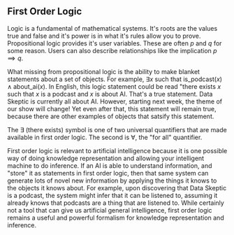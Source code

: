 ## First Order Logic

Logic is a fundamental of mathematical systems.  It's roots are the values true and false and it's power is in what it's rules allow you to prove.  Propositional logic provides it's user variables.  These are often $p$ and $q$ for some reason.  Users can also describe relationships like the implication $p \implies q$.

What missing from propositional logic is the ability to make blanket statements about a set of objects.  For example, $\exists x$ such that $\text{is_podcast}(x) \land \text{about_ai}(x)$.  In English, this logic statement could be read "there exists $x$ such that $x$ is a podcast and $x$ is about AI.  That's a true statement.  Data Skeptic is currently all about AI.  However, starting next week, the theme of our show will change!  Yet even after that, this statement will remain true, because there are other examples of objects that satsify this statement.

The $\exists$ (there exists) symbol is one of two universal quantifiers that are made available in first order logic.  The second is $\forall$, the "for all" quantifier.

First order logic is relevant to artificial intelligence because it is one possible way of doing knowledge representation and allowing your intelligent machine to do inference.  If an AI is able to understand information, and "store" it as statements in first order logic, then that same system can generate lots of novel new information by applying the things it knows to the objects it knows about.  For example, upon discovering that Data Skeptic is a podcast, the system might infer that it can be listened to, assuming it already knows that podcasts are a thing that are listened to.  While certainly not a tool that can give us artificial general intelligence, first order logic remains a useful and powerful formalism for knowledge representation and inference.
